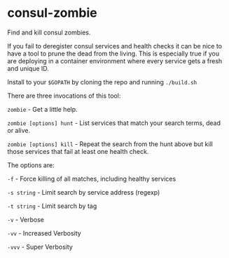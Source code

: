 # consul-zombie
Find and kill consul zombies.

If you fail to deregister consul services and health checks it can be nice to
have a tool to prune the dead from the living. This is especially true if you 
are deploying in a container environment where every service gets a fresh
and unique ID.

Install to your `$GOPATH` by cloning the repo and running `./build.sh`

There are three invocations of this tool:

`zombie`				- Get a little help.

`zombie [options] hunt`	- List services that match your search terms, dead or alive.

`zombie [options] kill`	- Repeat the search from the hunt above but kill those services that fail at least one health check.

The options are:

`-f`		- Force killing of all matches, including healthy services

`-s string`	- Limit search by service address (regexp)

`-t string`	- Limit search by tag

`-v`		- Verbose

`-vv`		- Increased Verbosity

`-vvv`		- Super Verbosity
